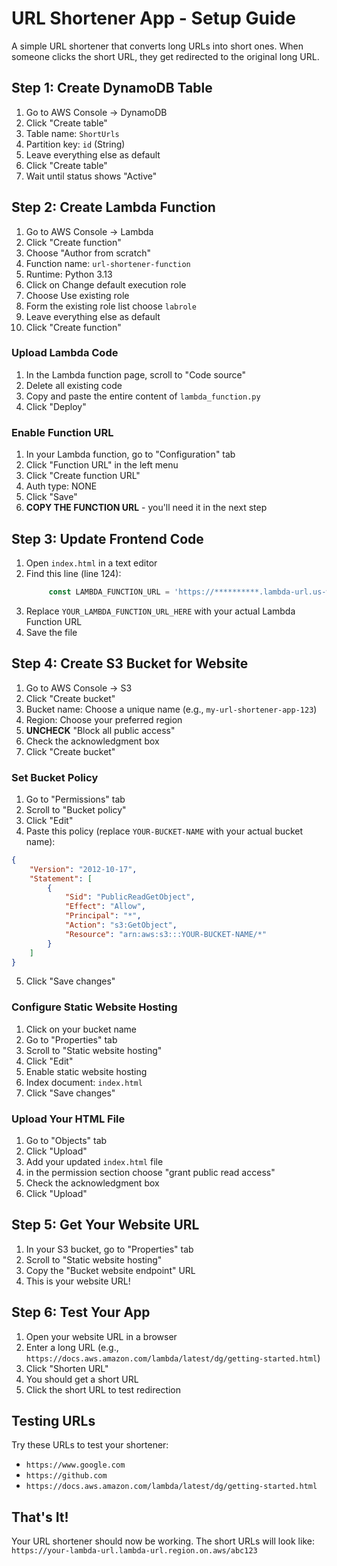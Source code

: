 # URL Shortener App - Setup Guide
A simple URL shortener that converts long URLs into short ones. When someone clicks the short URL, they get redirected to the original long URL.

## Step 1: Create DynamoDB Table

1. Go to AWS Console → DynamoDB
2. Click "Create table"
3. Table name: `ShortUrls`
4. Partition key: `id` (String)
5. Leave everything else as default
6. Click "Create table"
7. Wait until status shows "Active"

## Step 2: Create Lambda Function

1. Go to AWS Console → Lambda
2. Click "Create function"
3. Choose "Author from scratch"
4. Function name: `url-shortener-function`
5. Runtime: Python 3.13
6. Click on Change default execution role
7. Choose Use existing role
8. Form the existing role list choose `labrole`
9. Leave everything else as default
10. Click "Create function"

### Upload Lambda Code
1. In the Lambda function page, scroll to "Code source"
2. Delete all existing code
3. Copy and paste the entire content of `lambda_function.py`
4. Click "Deploy"

### Enable Function URL
1. In your Lambda function, go to "Configuration" tab
2. Click "Function URL" in the left menu
3. Click "Create function URL"
4. Auth type: NONE
5. Click "Save"
6. **COPY THE FUNCTION URL** - you'll need it in the next step

## Step 3: Update Frontend Code

1. Open `index.html` in a text editor
2. Find this line (line 124):
   ```javascript
        const LAMBDA_FUNCTION_URL = 'https://**********.lambda-url.us-west-2.on.aws/';
   ```
3. Replace `YOUR_LAMBDA_FUNCTION_URL_HERE` with your actual Lambda Function URL
4. Save the file

## Step 4: Create S3 Bucket for Website

1. Go to AWS Console → S3
2. Click "Create bucket"
3. Bucket name: Choose a unique name (e.g., `my-url-shortener-app-123`)
4. Region: Choose your preferred region
5. **UNCHECK** "Block all public access"
6. Check the acknowledgment box
7. Click "Create bucket"

### Set Bucket Policy
1. Go to "Permissions" tab
2. Scroll to "Bucket policy"
3. Click "Edit"
4. Paste this policy (replace `YOUR-BUCKET-NAME` with your actual bucket name):
```json
{
    "Version": "2012-10-17",
    "Statement": [
        {
            "Sid": "PublicReadGetObject",
            "Effect": "Allow",
            "Principal": "*",
            "Action": "s3:GetObject",
            "Resource": "arn:aws:s3:::YOUR-BUCKET-NAME/*"
        }
    ]
}
```
5. Click "Save changes"

### Configure Static Website Hosting
1. Click on your bucket name
2. Go to "Properties" tab
3. Scroll to "Static website hosting"
4. Click "Edit"
5. Enable static website hosting
6. Index document: `index.html`
7. Click "Save changes"

### Upload Your HTML File
1. Go to "Objects" tab
2. Click "Upload"
3. Add your updated `index.html` file
4. in the permission section choose "grant public read access"
5. Check the acknowledgment box
6. Click "Upload"

## Step 5: Get Your Website URL

1. In your S3 bucket, go to "Properties" tab
2. Scroll to "Static website hosting"
3. Copy the "Bucket website endpoint" URL
4. This is your website URL!

## Step 6: Test Your App

1. Open your website URL in a browser
2. Enter a long URL (e.g., `https://docs.aws.amazon.com/lambda/latest/dg/getting-started.html`)
3. Click "Shorten URL"
4. You should get a short URL
5. Click the short URL to test redirection

## Testing URLs

Try these URLs to test your shortener:
- `https://www.google.com`
- `https://github.com`
- `https://docs.aws.amazon.com/lambda/latest/dg/getting-started.html`

## That's It!
Your URL shortener should now be working. The short URLs will look like:
`https://your-lambda-url.lambda-url.region.on.aws/abc123`


